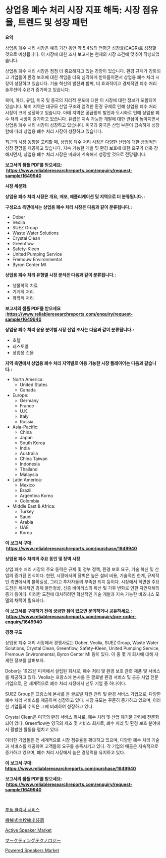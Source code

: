 <p><h1>상업용 폐수 처리 시장 지표 해독: 시장 점유율, 트렌드 및 성장 패턴</h1></p><p><strong>요약</strong></p>
<p><p>상업용 폐수 처리 시장은 예측 기간 동안 약 5.4%의 연평균 성장률(CAGR)로 성장할 것으로 예상됩니다. 이 시장에 대한 조사 보고서는 현재의 시장 조건에 맞추어 작성되었습니다.</p><p>상업용 폐수 처리 시장은 점점 더 중요해지고 있는 경향이 있습니다. 환경 규제가 강화되고 기업들이 환경 보호에 대한 책임을 더욱 심각하게 받아들이면서 상업용 폐수 처리 시장이 성장하고 있습니다. 기술 혁신의 발전과 함께, 더 효과적이고 경제적인 폐수 처리 솔루션이 수요가 증가하고 있습니다.</p><p>북미, 아태, 유럽, 미국 및 중국의 지리적 분포에 대한 이 시장에 대한 정보가 포함되어 있습니다. 북미 지역은 대규모 산업 구조와 엄격한 환경 규제로 인해 상업용 폐수 처리 시장이 크게 성장하고 있습니다. 아태 지역은 공급망의 발전과 도시화로 인해 상업용 폐수 처리 시장이 증가하고 있습니다. 유럽은 지속 가능한 개발에 대한 관심이 높아지면서 상업용 폐수 처리 시장이 성장하고 있습니다. 미국과 중국은 산업 부문이 급속하게 성장함에 따라 상업용 폐수 처리 시장이 성장하고 있습니다.</p><p>최근의 시장 동향을 고려할 때, 상업용 폐수 처리 시장은 다양한 산업에 대한 긍정적인 성장 전망을 제공하고 있습니다. 지속 가능한 개발 및 환경 보호에 대한 요구가 더욱 강해지면서, 상업용 폐수 처리 시장은 미래에 계속해서 성장할 것으로 전망됩니다.</p></p>
<p><strong>보고서의 샘플 PDF를 받으세요: &nbsp;<a href="https://www.reliableresearchreports.com/enquiry/request-sample/1649940">https://www.reliableresearchreports.com/enquiry/request-sample/1649940</a></strong></p>
<p><strong>시장 세분화:</strong></p>
<p><strong> 상업용 폐수 처리 시장은 개요, 배포, 애플리케이션 및 지역으로 더 분류됩니다. :</strong></p>
<p><strong>구성요소 측면에서는 상업용 폐수 처리 시장은 다음과 같이 분류됩니다.:</strong></p>
<p><ul><li>Dober</li><li>Veolia</li><li>SUEZ Group</li><li>Waste Water Solutions</li><li>Crystal Clean</li><li>Greenflow</li><li>Safety-Kleen</li><li>United Pumping Service</li><li>Fremouw Environmental</li><li>Byron Center MI</li></ul></p>
<p><strong> 상업용 폐수 처리 유형별 시장 분석은 다음과 같이 분류됩니다.:</strong></p>
<p><ul><li>생물학적 치료</li><li>기계적 처리</li><li>화학적 처리</li></ul></p>
<p><strong>보고서의 샘플 PDF를 받으세요 :<a href="https://www.reliableresearchreports.com/enquiry/request-sample/1649940">https://www.reliableresearchreports.com/enquiry/request-sample/1649940</a></strong></p>
<p><strong> 상업용 폐수 처리 응용 분야별 시장 산업 조사는 다음과 같이 분류됩니다.:</strong></p>
<p><ul><li>호텔</li><li>레스토랑</li><li>상업용 건물</li></ul></p>
<p><strong>지역 측면에서 상업용 폐수 처리 지역별로 이용 가능한 시장 플레이어는 다음과 같습니다.:</strong></p>
<p><ul>
    <li>
        North America:
        <ul>
            <li>United States</li>
            <li>Canada</li>
        </ul>
    </li>
    <li>
        Europe:
        <ul>
            <li>Germany</li>
            <li>France</li>
            <li>U.K.</li>
            <li>Italy</li>
            <li>Russia</li>
        </ul>
    </li>
    <li>
        Asia-Pacific:
        <ul>
            <li>China</li>
            <li>Japan</li>
            <li>South Korea</li>
            <li>India</li>
            <li>Australia</li>
            <li>China Taiwan</li>
            <li>Indonesia</li>
            <li>Thailand</li>
            <li>Malaysia</li>
        </ul>
    </li>
    <li>
        Latin America:
        <ul>
            <li>Mexico</li>
            <li>Brazil</li>
            <li>Argentina Korea</li>
            <li>Colombia</li>
        </ul>
    </li>
    <li>
        Middle East & Africa:
        <ul>
            <li>Turkey</li>
            <li>Saudi</li>
            <li>Arabia</li>
            <li>UAE</li>
            <li>Korea</li>
        </ul>
    </li>
    </ul></p>
<p><strong>이 보고서 구매: &nbsp;<a href="https://www.reliableresearchreports.com/purchase/1649940">https://www.reliableresearchreports.com/purchase/1649940</a></strong></p>
<p><strong>상업용 폐수 처리의 주요 동인 및 장벽 시장</strong></p>
<p><p>상업 폐수 처리 시장의 주요 동력은 규제 및 정부 정책, 환경 보호 요구, 기술 혁신 및 산업의 증가된 인식이다. 한편, 시장에서의 장벽은 높은 설비 비용, 기술적인 한계, 규제적인 측면에서의 불확실성, 그리고 투자자들의 부족한 의지 등이다. 시장에서 직면한 주요 도전은 세계적인 경제 불안정성, 신종 바이러스의 확산 및 기후 변화로 인한 자연재해의 증가 등이다. 이러한 도전에 대처하려면 혁신적인 기술 개발과 지속 가능한 비즈니스 모델의 채택이 필요하다.</p></p>
<p><strong>이 보고서를 구매하기 전에 궁금한 점이 있으면 문의하거나 공유하세요.: &nbsp;<a href="https://www.reliableresearchreports.com/enquiry/pre-order-enquiry/1649940">https://www.reliableresearchreports.com/enquiry/pre-order-enquiry/1649940</a></strong></p>
<p><strong>경쟁 구도</strong></p>
<p><p>상업용 폐수 처리 시장에서 경쟁사로는 Dober, Veolia, SUEZ Group, Waste Water Solutions, Crystal Clean, Greenflow, Safety-Kleen, United Pumping Service, Fremouw Environmental, Byron Center MI 등이 있다. 이 중 몇 개 회사에 대해 자세한 정보를 살펴보자.</p><p>Dober는 1922년 미국에서 설립된 회사로, 폐수 처리 및 환경 보호 관련 제품 및 서비스를 제공하고 있다. Veolia는 프랑스에 본사를 둔 글로벌 환경 서비스 및 공공 사업 전문 기업으로, 전 세계적으로 폐수 처리 시장에서 선두 기업 중 하나이다.</p><p>SUEZ Group은 프랑스에 본사를 둔 글로벌 자원 관리 및 환경 서비스 기업으로, 다양한 폐수 처리 서비스를 제공하며 성장하고 있다. 시장 규모는 꾸준히 증가하고 있으며, 이러한 기업들의 수익은 그에 비례하여 성장하고 있다.</p><p>Crystal Clean은 미국의 환경 서비스 회사로, 폐수 처리 및 산업 폐기물 관리에 전문화되어 있다. Greenflow는 영국의 제조 및 서비스 회사로, 폐수 처리 및 환경 보호 분야에서 활발한 활동을 펼치고 있다.</p><p>이러한 기업들은 전 세계적으로 시장 점유율을 확대하고 있으며, 다양한 폐수 처리 기술과 서비스를 제공하여 고객들의 요구를 충족시키고 있다. 각 기업의 매출은 지속적으로 증가하고 있으며, 폐수 처리 시장에서 높은 경쟁력을 유지하고 있다.</p></p>
<p><strong>이 보고서 구매: &nbsp; <a href="https://www.reliableresearchreports.com/purchase/1649940">https://www.reliableresearchreports.com/purchase/1649940</a></strong></p>
<p><strong>보고서의 샘플 PDF를 받으세요: &nbsp;<a href="https://www.reliableresearchreports.com/enquiry/request-sample/1649940">https://www.reliableresearchreports.com/enquiry/request-sample/1649940</a></strong><strong></strong></p>
<p>&nbsp;</p>
<p><p><a href="https://github.com/nuekbpymrrz5/Market-Research-Report-List-1/blob/main/43487919849.md">부품 클리너 서비스</a></p><p><a href="https://github.com/hilmi-2a/Market-Research-Report-List-1/blob/main/766623510719.md">機械式血栓摘出装置</a></p><p><a href="https://github.com/ashepherd82/Market-Research-Report-List-3/blob/main/active-speaker-market.md">Active Speaker Market</a></p><p><a href="https://github.com/jkjreqjscoxx7/Market-Research-Report-List-1/blob/main/204284610718.md">マーケティングテクノロジー</a></p><p><a href="https://github.com/irfadac/Market-Research-Report-List-2/blob/main/powered-speakers-market.md">Powered Speakers Market</a></p></p>